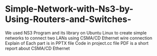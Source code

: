 # Simple-Network-with-Ns3-by-Using-Routers-and-Switches-
We used NS3 Program and its library on Ubuntu Linux to create simple networks to connect two LANs using CSMA/CD Ethernet wire connection
Explain of Each part is in PPTX file 
Code in project.cc file 
PDF is a short report about CSMA/CD Ethernet 
